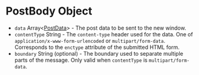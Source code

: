# PostBody Object

* `data` Array<[PostData](./post-data.md)> - The post data to be sent to the
  new window.
* `contentType` String - The `content-type` header used for the data. One of
  `application/x-www-form-urlencoded` or `multipart/form-data`. Corresponds to
  the `enctype` attribute of the submitted HTML form.
* `boundary` String (optional) - The boundary used to separate multiple parts of
  the message. Only valid when `contentType` is `multipart/form-data`.
